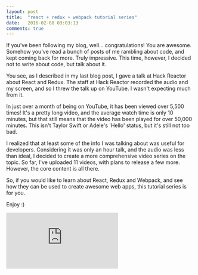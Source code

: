 ```yaml
---
layout: post
title:  "react + redux + webpack tutorial series"
date:   2016-02-08 03:03:13
comments: true
---
```


If you've been following my blog, well... congratulations! You are awesome. Somehow you've read a bunch of posts of me rambling about code, and kept coming back for more. Truly impressive. This time, however, I decided not to write about code, but talk about it. 

You see, as I described in my last blog post, I gave a talk at Hack Reactor about React and Redux. The staff at Hack Reactor recorded the audio and my screen, and so I threw the talk up on YouTube. I wasn't expecting much from it. 

In just over a month of being on YouTube, it has been viewed over 5,500 times! It's a pretty long video, and the average watch time is only 10 minutes, but that still means that the video has been played for over 50,000 minutes. This isn't Taylor Swift or Adele's 'Hello' status, but it's still not too bad.

I realized that at least some of the info I was talking about was useful for developers. Considering it was only an hour talk, and the audio was less than ideal, I decided to create a more comprehensive video series on the topic. So far, I've uploaded 11 videos, with plans to release a few more. However, the core content is all there.

So, if you would like to learn about React, Redux and Webpack, and see how they can be used to create awesome web apps, this tutorial series is for you.

Enjoy :)


<div class="iframe-aspect">
  <iframe class="youtube" src="https://www.youtube.com/embed/videoseries?list=PLQDnxXqV213JJFtDaG0aE9vqvp6Wm7nBg" frameborder="0" allowfullscreen></iframe>
</div>

